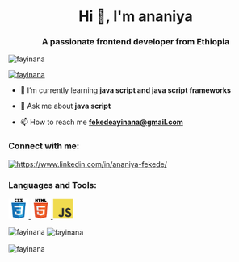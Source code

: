 <h1 align="center">Hi 👋, I'm ananiya</h1>
<h3 align="center">A passionate frontend developer from Ethiopia</h3>

<p align="left"> <img src="https://komarev.com/ghpvc/?username=fayinana&label=Profile%20views&color=0e75b6&style=flat" alt="fayinana" /> </p>

<p align="left"> <a href="https://github.com/ryo-ma/github-profile-trophy"><img src="https://github-profile-trophy.vercel.app/?username=fayinana" alt="fayinana" /></a> </p>

- 🌱 I’m currently learning **java script and java script frameworks**

- 💬 Ask me about **java script**

- 📫 How to reach me **fekedeayinana@gmail.com**

<h3 align="left">Connect with me:</h3>
<p align="left">
<a href="https://linkedin.com/in/https://www.linkedin.com/in/ananiya-fekede/" target="blank"><img align="center" src="https://raw.githubusercontent.com/rahuldkjain/github-profile-readme-generator/master/src/images/icons/Social/linked-in-alt.svg" alt="https://www.linkedin.com/in/ananiya-fekede/" height="30" width="40" /></a>
</p>

<h3 align="left">Languages and Tools:</h3>
<p align="left"> <a href="https://www.w3schools.com/css/" target="_blank" rel="noreferrer"> <img src="https://raw.githubusercontent.com/devicons/devicon/master/icons/css3/css3-original-wordmark.svg" alt="css3" width="40" height="40"/> </a> <a href="https://www.w3.org/html/" target="_blank" rel="noreferrer"> <img src="https://raw.githubusercontent.com/devicons/devicon/master/icons/html5/html5-original-wordmark.svg" alt="html5" width="40" height="40"/> </a> <a href="https://developer.mozilla.org/en-US/docs/Web/JavaScript" target="_blank" rel="noreferrer"> <img src="https://raw.githubusercontent.com/devicons/devicon/master/icons/javascript/javascript-original.svg" alt="javascript" width="40" height="40"/> </a> </p>

<p><img align="left" src="https://github-readme-stats.vercel.app/api/top-langs?username=fayinana&show_icons=true&locale=en&layout=compact" alt="fayinana" /></p>

<p>&nbsp;<img align="center" src="https://github-readme-stats.vercel.app/api?username=fayinana&show_icons=true&locale=en" alt="fayinana" /></p>

<p><img align="center" src="https://github-readme-streak-stats.herokuapp.com/?user=fayinana&" alt="fayinana" /></p>
